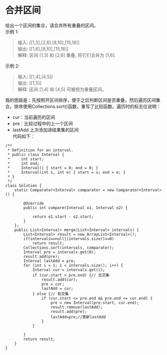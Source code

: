 # 合并区间  
给出一个区间的集合，请合并所有重叠的区间。  
示例 1:  
>输入: [[1,3],[2,6],[8,10],[15,18]]  
输出: [[1,6],[8,10],[15,18]]  
解释: 区间 [1,3] 和 [2,6] 重叠, 将它们合并为 [1,6].  

示例 2:  
>输入: [[1,4],[4,5]]  
输出: [[1,5]]  
解释: 区间 [1,4] 和 [4,5] 可被视为重叠区间。  

我的思路是：先按照开区间排序，便于之后判断区间是否重叠，然后遍历区间集合。排序使用Collections.sort()函数，重写了比较函数。遍历时的标志位说明：
+ cur：当前遍历的区间
+ pre：比较过程中的上一个区间
+ lastAdd 上次添加进结果集的区间  
代码如下：
```
/**
 * Definition for an interval.
 * public class Interval {
 *     int start;
 *     int end;
 *     Interval() { start = 0; end = 0; }
 *     Interval(int s, int e) { start = s; end = e; }
 * }
 */
class Solution {
    static Comparator<Interval> comparator = new Comparator<Interval>() {

		@Override
		public int compare(Interval o1, Interval o2) {

			return o1.start - o2.start;
		}
	};
    public List<Interval> merge(List<Interval> intervals) {
        List<Interval> result = new ArrayList<Interval>();
        if(intervals==null||intervals.size()==0)
            return result;
        Collections.sort(intervals, comparator);
		Interval pre = intervals.get(0);
		result.add(pre);
		Interval lastAdd = pre;
		for (int i = 1; i < intervals.size(); i++) {
			Interval cur = intervals.get(i);
			if (cur.start > pre.end) {// 无交集
				result.add(cur);
				pre = cur;
				lastAdd = cur;
			} else {// 有交集
				if (cur.start <= pre.end && pre.end <= cur.end) {
					pre = new Interval(pre.start, cur.end);
					result.remove(lastAdd);
					result.add(pre);
				    lastAdd=pre;//更新lastAdd
				}
			}

		}
		return result;
    }
}
```